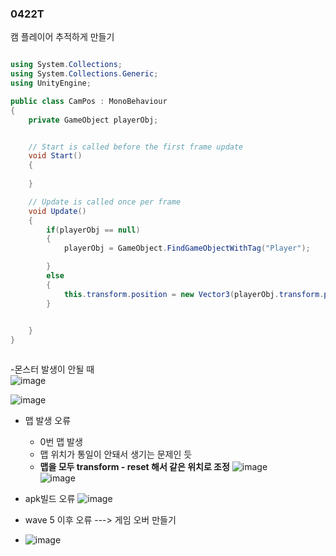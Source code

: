 ### 0422T


캠 플레이어 추적하게 만들기

```csharp

using System.Collections;
using System.Collections.Generic;
using UnityEngine;

public class CamPos : MonoBehaviour
{
    private GameObject playerObj;


    // Start is called before the first frame update
    void Start()
    {
        
    }

    // Update is called once per frame
    void Update()
    {
        if(playerObj == null)
        {
            playerObj = GameObject.FindGameObjectWithTag("Player");

        }
        else
        {
            this.transform.position = new Vector3(playerObj.transform.position.x, playerObj.transform.position.y,-10f);
        }

        
    }
}



```

-몬스터 발생이 안될 때  
![image](https://github.com/s8st/20240320FinalProject/assets/153998744/957fcc92-64ea-4dd7-84b3-7860e8e29614)

![image](https://github.com/s8st/20240320FinalProject/assets/153998744/e40fd5af-cfd0-4cde-8bcf-193a49a65d6a)

- 맵 발생 오류
  - 0번 맵 발생
  - 맵 위치가 통일이 안돼서 생기는 문제인 듯
  - **맵을 모두 transform - reset 해서 같은 위치로 조정**
![image](https://github.com/s8st/20240320FinalProject/assets/153998744/aad5c665-3eaf-402e-906d-5691d6d13127)  
![image](https://github.com/s8st/20240320FinalProject/assets/153998744/f03fe97c-2d63-42ab-b0ee-c56501b99e1d)

- apk빌드 오류
![image](https://github.com/s8st/20240320FinalProject/assets/153998744/a40d3bc4-8d4b-45bd-b7a8-d8f21972c069)

- wave 5 이후 오류 ---> 게임 오버 만들기
- ![image](https://github.com/s8st/20240320FinalProject/assets/153998744/aafec4ee-fa5c-410c-9f2e-33bab0ae81d2)



